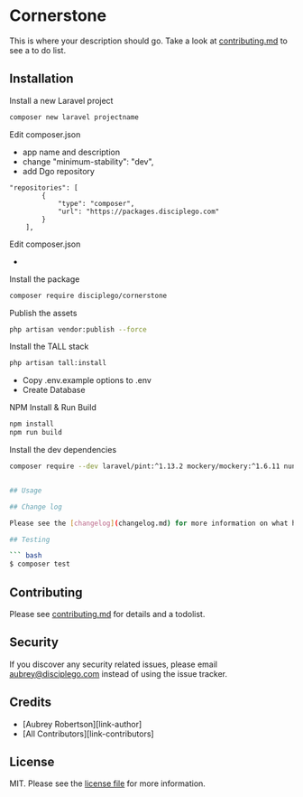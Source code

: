 # Cornerstone

This is where your description should go. Take a look at [contributing.md](contributing.md) to see a to do list.

## Installation

Install a new Laravel project

``` bash
composer new laravel projectname
```
Edit composer.json
- app name and description
- change "minimum-stability": "dev",
- add Dgo repository

```
"repositories": [
        {
            "type": "composer",
            "url": "https://packages.disciplego.com"
        }
    ],
```
Edit composer.json

- 

Install the package
``` bash
composer require disciplego/cornerstone
```
Publish the assets
``` bash
php artisan vendor:publish --force
```
Install the TALL stack
``` bash    
php artisan tall:install
```

- Copy .env.example options to .env
- Create Database

NPM Install & Run Build
``` bash    
npm install
npm run build
```
Install the dev dependencies
``` bash
composer require --dev laravel/pint:^1.13.2 mockery/mockery:^1.6.11 nunomaduro/collision:^8.1.1 orchestra/testbench:^9.0.4 pestphp/pest:^2.34.7 pestphp/pest-plugin-arch:^2.3.3 pestphp/pest-plugin-laravel:^2.3.0 pestphp/pest-plugin-livewire:^v2.1.0 barryvdh/laravel-debugbar:^3.13 fakerphp/faker:^1.23
```

``` bash

## Usage

## Change log

Please see the [changelog](changelog.md) for more information on what has changed recently.

## Testing

``` bash
$ composer test
```

## Contributing

Please see [contributing.md](contributing.md) for details and a todolist.

## Security

If you discover any security related issues, please email aubrey@disciplego.com instead of using the issue tracker.

## Credits

- [Aubrey Robertson][link-author]
- [All Contributors][link-contributors]

## License

MIT. Please see the [license file](license.md) for more information.

